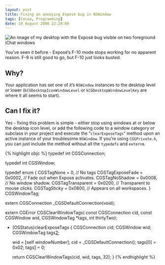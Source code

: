 ```yaml
---
layout: post
title: Fixing an annoying Exposé bug in NSWindow
tags: [Cocoa, Programming]
date: 10 August 2008 22:20:00
---
```


![An image of my desktop with the Exposé bug visible on two foreground iChat windows][1]

You’ve seen it before - Exposé’s F-10 mode stops working for no apparent reason. F-9 is still good to go, but F-10 just looks busted.

## Why?

Your application has set one of it’s `NSWindow` instances to the desktop level or lower (`kCGDesktopIconWindowLevel` or `kCGDesktopWindowLevelKey` are where it all seems to start).

## Can I fix it?

Yes - fixing this problem is simple - either stop using windows at or below the desktop icon level, or add the following code to a window category or subclass in your project and execute the “`clearExposeTags`” method upon an active instance of your troublesome `NSWindow`. If you’re using `CGSPrivate.h`, you can just include the method without all the `typedefs` and `extern`s.

{% highlight objc %}
typedef int CGSConnection;

typedef int CGSWindow;

typedef enum {
    CGSTagNone          = 0,        // No tags
    CGSTagExposeFade    = 0x0002,    // Fade out when Expose activates.
    CGSTagNoShadow      = 0x0008,    // No window shadow.
    CGSTagTransparent   = 0x0200,   // Transparent to mouse clicks.
    CGSTagSticky        = 0x0800,    // Appears on all workspaces.
} CGSWindowTag;

extern CGSConnection _CGSDefaultConnection(void);

extern CGError CGSClearWindowTags(
	const CGSConnection cid, 
	const CGSWindow wid, 
	CGSWindowTag *tags, 
	int thirtyTwo);

- (OSStatus)clearExposeTags
{
    CGSConnection cid;
    CGSWindow wid;
    CGSWindowTag tags[2];
    
    wid = [self windowNumber];
    cid = _CGSDefaultConnection();
    tags[0] = 0x02;
    tags[1] = 0;
	
    return CGSClearWindowTags(cid, wid, tags, 32);
}
{% endhighlight %}

 [1]: http://static.tonyarnold.com/missing_shadows-1306152494.jpg "Missing shadows on windows in Exposé"
 [2]: http://plasq.com/
 [3]: http://skitch.com
